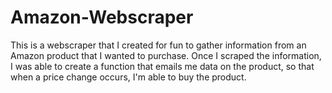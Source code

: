 # Amazon-Webscraper

This is a webscraper that I created for fun to gather information from an Amazon product that I wanted to purchase. Once I scraped the information, I was able to create a function that emails me data on the product, so that when a price change occurs, I'm able to buy the product.
